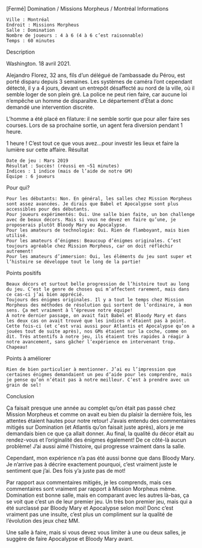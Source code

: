 
[Fermé] Domination / Missions Morpheus / Montréal
Informations

    Ville : Montréal
    Endroit : Missions Morpheus
    Salle : Domination
    Nombre de joueurs : 4 à 6 (4 à 6 c’est raisonnable)
    Temps : 60 minutes

Description

Washington. 18 avril 2021. 

Alejandro Florez, 32 ans, fils d’un délégué de l’ambassade du Pérou, est porté disparu depuis 3 semaines. Les systèmes de caméra  l’ont cependant  détecté,  il y a 4 jours, devant un entrepôt désaffecté au nord de la ville, où il semble loger de son plein gré. La police ne peut rien faire, car aucune loi n’empêche un homme de disparaître. Le département d’État a donc demandé une intervention discrète. 

L’homme a été placé en filature: il ne semble sortir que pour aller faire ses courses. Lors de sa prochaine sortie, un agent fera diversion pendant 1 heure. 

1 heure ! C’est tout ce que vous avez…pour investir les lieux et faire la lumière sur cette affaire.
Résultat

    Date de jeu : Mars 2019
    Résultat : Succès! (réussi en ~51 minutes)
    Indices : 1 indice (mais de l’aide de notre GM)
    Équipe : 6 joueurs

Pour qui?

    Pour les débutants: Non. En général, les salles chez Mission Morpheus sont assez avancées. Je dirais que Babel et Apocalypse sont plus accessibles pour des débutants.
    Pour joueurs expérimentés: Oui. Une salle bien faite, un bon challenge avec de beaux décors. Mais si vous ne devez en faire qu’une, je proposerais plutôt Bloody Mary ou Apocalypse.
    Pour les amateurs de technologie: Oui. Rien de flamboyant, mais bien utilisé.
    Pour les amateurs d’énigmes: Beaucoup d’énigmes originales. C’est toujours agréable chez Mission Morpheus, car on doit réfléchir autrement!
    Pour les amateurs d’immersion: Oui, les éléments du jeu sont super et l’histoire se développe tout le long de la partie!

 Points positifs

    Beaux décors et surtout belle progression de l’histoire tout au long du jeu. C’est le genre de choses qui m’affectent rarement, mais dans ce cas-ci j’ai bien apprécié.
    Toujours des énigmes originales. Il y a tout le temps chez Mission Morpheus des méthodes de résolution qui sortent de l’ordinaire, à mon sens. Ça met vraiment à l’épreuve notre équipe!
    À notre dernier passage, on avait fait Babel et Bloody Mary et dans les deux cas on avait trouvé que les indices n’étaient pas à point. Cette fois-ci (et c’est vrai aussi pour Atlantis et Apocalypse qu’on a jouées tout de suite après), nos GMs étaient sur la coche, comme on dit. Très attentifs à notre jeu, ils étaient très rapides à réagir à notre avancement, sans gâcher l’expérience en intervenant trop. Chapeau!

Points à améliorer

    Rien de bien particulier à mentionner. J’ai eu l’impression que certaines énigmes demandaient un peu d’aide pour les comprendre, mais je pense qu’on n’était pas à notre meilleur. C’est à prendre avec un grain de sel!

Conclusion

Ça faisait presque une année au complet qu’on était pas passé chez Mission Morpheus et comme on avait eu bien du plaisir la dernière fois, les attentes étaient hautes pour notre retour! J’avais entendu des commentaires mitigés sur Domination (et Atlantis qu’on faisait juste après), alors je me demandais bien ce que ça allait donner. Au final, la qualité du décor était au rendez-vous et l’originalité des énigmes également! De ce côté-là aucun problème! J’ai aussi aimé l’histoire, qui progresse vraiment dans la salle.

Cependant, mon expérience n’a pas été aussi bonne que dans Bloody Mary. Je n’arrive pas à décrire exactement pourquoi, c’est vraiment juste le sentiment que j’ai. Des fois y’a juste pas de mot!

Par rapport aux commentaires mitigés, je les comprends, mais ces commentaires sont vraiment par rapport à Mission Morpheus même. Domination est bonne salle, mais en comparant avec les autres là-bas, ça se voit que c’est un de leur premier jeu. Un très bon premier jeu, mais qui a été surclassé par Bloody Mary et Apocalypse selon moi! Donc c’est vraiment pas une insulte, c’est plus un compliment sur la qualité de l’évolution des jeux chez MM.

Une salle à faire, mais si vous devez vous limiter à une ou deux salles, je suggère de faire Apocalypse et Bloody Mary avant.
